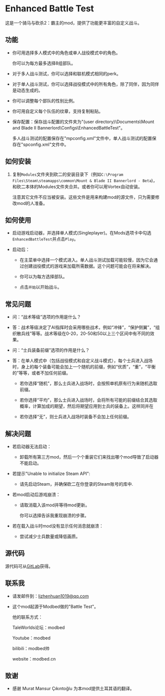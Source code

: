 # Enhanced Battle Test

这是一个骑马与砍杀2：霸主的mod，提供了功能更丰富的自定义战斗。

## 功能
- 你可用选择多人模式中的角色或单人战役模式中的角色。

  你可以为每方最多选择8组部队。

- 对于多人战斗测试，你可以选择和联机模式相同的perk。

- 对于单人战斗测试，你可以选择战役模式中的所有角色，除了同伴，因为同伴是动态生成的。

- 你可以调整每个部队的性别比例。

- 你可用自定义每个队伍的纹章，支持复制粘贴。

- 保存配置：保存战斗配置的文件夹为"(user directory)\Documents\Mount and Blade II Bannerlord\Configs\EnhancedBattleTest\"。

  多人战斗测试的配置保存在"mpconfig.xml"文件中，单人战斗测试的配置保存在"spconfig.xml"文件中。

## 如何安装
1. 复制`Modules`文件夹到砍二的安装目录下（例如`C:\Program Files\Steam\steamapps\common\Mount & Blade II Bannerlord - Beta`)，和砍二本体的Modules文件夹合并。或者你可以用Vortex自动安装。

   注意其它文件不应当被安装。这些文件是用来构建mod的源文件，只为需要修改mod的人准备。

## 如何使用
- 启动游戏启动器，并选择单人模式(Singleplayer)。在Mods选项卡中勾选`EnhancedBattleTest`并点击`Play`。

- 启动后：

  - 在主菜单中选择一个模式进入。单人战斗测试加载可能较慢，因为它会通过创建战役模式的游戏来加载所需数据。这个问题可能会在将来解决。

  - 你可以为每方选择部队。

  - 点击`开始`以开始战斗。

## 常见问题
- 问：“战术等级”选项的作用是什么？

- 答：战术等级决定了AI指挥时会采用哪些战术，例如“冲锋”，“保护侧翼”，“组织散兵线”等等。战术等级在0-20，20-50和50以上三个区间中有不同的效果。

- 问：“士兵装备前缀”选项的作用是什么？

- 答：在单人模式中（包括战役模式和自定义战斗模式），每个士兵进入战场时，身上的每个装备可能会加上一个随机的前缀，例如“优质”，“重”，“平衡的”等等，或者不加任何前缀。

  - 若你选择“随机”，那么士兵进入战场时，会按照单机原有行为来随机选取前缀。

  - 若你选择“平均”，那么士兵进入战场时，会将所有可能的前缀结合其选取概率，计算加成的期望，然后将期望应用到士兵的装备上。这样同并在

  - 若你选择“无”，则士兵进入战场时装备不会加上任何前缀。


## 解决问题
- 若启动器无法启动：

  - 卸载所有第三方mod，然后一个个重装它们来找出哪个mod导致了启动器不能启动。

- 若提示"Unable to initialize Steam API":

  - 请先启动Steam，并确保砍二在你登录的Steam账号的库中.

- 若mod启动后游戏崩溃：

  - 请取消载入该mod并等待mod更新。

    你可以选择告诉我重现崩溃的步骤。

- 若在载入战斗时mod没有显示任何消息就崩溃：

  - 尝试减少士兵数量或降低画质。

## 源代码
源代码可从[GitLab](https://gitlab.com/lzh_mb_mod/enhancedbattletest)获得。


## 联系我
* 请发邮件到：lizhenhuan1019@qq.com

* 这个mod起源于Modbed做的"Battle Test"。

  他的联系方式：

  TaleWorlds论坛：modbed

  Youtube：modbed

  bilibili：modbed帅

  website：modbed.cn

## 致谢
* 感谢 Murat Mansur Çıkıntoğlu 为本mod提供土耳其语的翻译。
